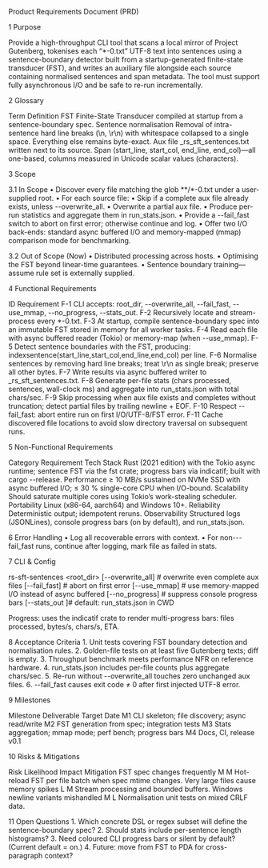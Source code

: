 Product Requirements Document (PRD)

1 Purpose

Provide a high-throughput CLI tool that scans a local mirror of Project Gutenberg, tokenises each “*-0.txt” UTF-8 text into sentences using a sentence-boundary detector built from a startup-generated finite-state transducer (FST), and writes an auxiliary file alongside each source containing normalised sentences and span metadata. The tool must support fully asynchronous I/O and be safe to re-run incrementally.

2 Glossary

Term	Definition
FST	Finite-State Transducer compiled at startup from a sentence-boundary spec.
Sentence normalisation	Removal of intra-sentence hard line breaks (\n, \r\n) with whitespace collapsed to a single space. Everything else remains byte-exact.
Aux file	<orig>_rs_sft_sentences.txt written next to its source.
Span	(start_line, start_col, end_line, end_col)—all one-based, columns measured in Unicode scalar values (characters).

3 Scope

3.1 In Scope
	•	Discover every file matching the glob **/*-0.txt under a user-supplied root.
	•	For each source file:
	•	Skip if a complete aux file already exists, unless --overwrite_all.
	•	Overwrite a partial aux file.
	•	Produce per-run statistics and aggregate them in run_stats.json.
	•	Provide a --fail_fast switch to abort on first error; otherwise continue and log.
	•	Offer two I/O back-ends: standard async buffered I/O and memory-mapped (mmap) comparison mode for benchmarking.

3.2 Out of Scope (Now)
	•	Distributed processing across hosts.
	•	Optimising the FST beyond linear-time guarantees.
	•	Sentence boundary training—assume rule set is externally supplied.

4 Functional Requirements

ID	Requirement
F-1	CLI accepts: root_dir, --overwrite_all, --fail_fast, --use_mmap, --no_progress, --stats_out.
F-2	Recursively locate and stream-process every *-0.txt.
F-3	At startup, compile sentence-boundary spec into an immutable FST stored in memory for all worker tasks.
F-4	Read each file with async buffered reader (Tokio) or memory-map (when --use_mmap).
F-5	Detect sentence boundaries with the FST, producing: index<TAB>sentence<TAB>(start_line,start_col,end_line,end_col) per line.
F-6	Normalise sentences by removing hard line breaks; treat \r\n as single break; preserve all other bytes.
F-7	Write results via async buffered writer to <path>_rs_sft_sentences.txt.
F-8	Generate per-file stats (chars processed, sentences, wall-clock ms) and aggregate into run_stats.json with total chars/sec.
F-9	Skip processing when aux file exists and completes without truncation; detect partial files by trailing newline + EOF.
F-10	Respect --fail_fast: abort entire run on first I/O/UTF-8/FST error.
F-11	Cache discovered file locations to avoid slow directory traversal on subsequent runs.

5 Non-Functional Requirements

Category	Requirement
Tech Stack	Rust (2021 edition) with the Tokio async runtime; sentence FST via the fst crate; progress bars via indicatif; built with cargo --release.
Performance	≥ 10 MB/s sustained on NVMe SSD with async buffered I/O; ≤ 30 % single-core CPU when I/O-bound.
Scalability	Should saturate multiple cores using Tokio’s work-stealing scheduler.
Portability	Linux (x86-64, aarch64) and Windows 10+.
Reliability	Deterministic output; idempotent reruns.
Observability	Structured logs (JSONLines), console progress bars (on by default), and run_stats.json.

6 Error Handling
	•	Log all recoverable errors with context.
	•	For non---fail_fast runs, continue after logging, mark file as failed in stats.

7 CLI & Config

rs-sft-sentences <root_dir>
    [--overwrite_all]   # overwrite even complete aux files
    [--fail_fast]       # abort on first error
    [--use_mmap]        # use memory-mapped I/O instead of async buffered
    [--no_progress]     # suppress console progress bars
    [--stats_out <path>]# default: run_stats.json in CWD

Progress: uses the indicatif crate to render multi-progress bars: files processed, bytes/s, chars/s, ETA.

8 Acceptance Criteria
	1.	Unit tests covering FST boundary detection and normalisation rules.
	2.	Golden-file tests on at least five Gutenberg texts; diff is empty.
	3.	Throughput benchmark meets performance NFR on reference hardware.
	4.	run_stats.json includes per-file counts plus aggregate chars/sec.
	5.	Re-run without --overwrite_all touches zero unchanged aux files.
	6.	--fail_fast causes exit code ≠ 0 after first injected UTF-8 error.

9 Milestones

Milestone	Deliverable	Target Date
M1	CLI skeleton; file discovery; async read/write
M2	FST generation from spec; integration tests
M3	Stats aggregation; mmap mode; perf bench; progress bars
M4	Docs, CI, release v0.1

10 Risks & Mitigations

Risk	Likelihood	Impact	Mitigation
FST spec changes frequently	M	M	Hot-reload FST per file batch when spec mtime changes.
Very large files cause memory spikes	L	M	Stream processing and bounded buffers.
Windows newline variants mishandled	M	L	Normalisation unit tests on mixed CRLF data.

11 Open Questions
	1.	Which concrete DSL or regex subset will define the sentence-boundary spec?
	2.	Should stats include per-sentence length histograms?
	3.	Need coloured CLI progress bars or silent by default? (Current default = on.)
	4.	Future: move from FST to PDA for cross-paragraph context?